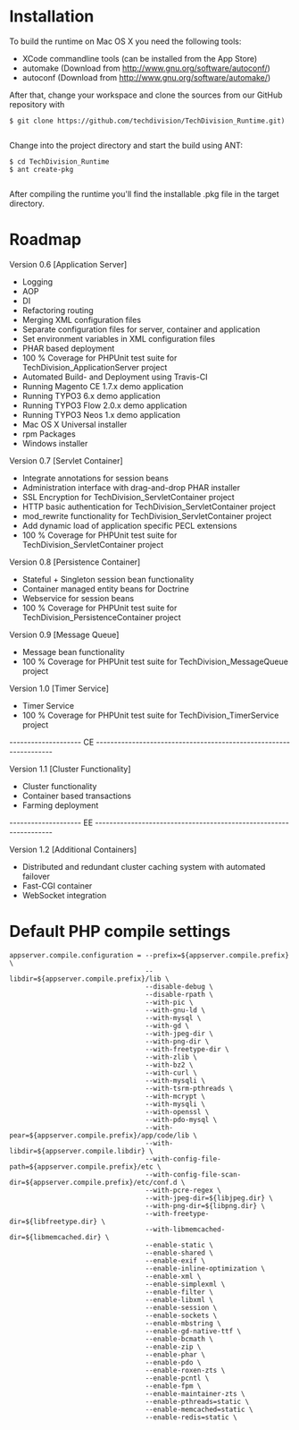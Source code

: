 # Installation

To build the runtime on Mac OS X you need the following tools:

* XCode commandline tools (can be installed from the App Store)
* automake (Download from http://www.gnu.org/software/autoconf/)
* autoconf (Download from http://www.gnu.org/software/automake/)

After that, change your workspace and clone the sources from our GitHub repository with
	
```
$ git clone https://github.com/techdivision/TechDivision_Runtime.git)
	
```

Change into the project directory and start the build using ANT:

	
```
$ cd TechDivision_Runtime
$ ant create-pkg
	
```

After compiling the runtime you'll find the installable .pkg file in the target directory.


# Roadmap

Version 0.6 [Application Server]

* Logging
* AOP
* DI
* Refactoring routing
* Merging XML configuration files
* Separate configuration files for server, container and application
* Set environment variables in XML configuration files
* PHAR based deployment
* 100 % Coverage for PHPUnit test suite for TechDivision_ApplicationServer project
* Automated Build- and Deployment using Travis-CI
* Running Magento CE 1.7.x demo application
* Running TYPO3 6.x demo application
* Running TYPO3 Flow 2.0.x demo application
* Running TYPO3 Neos 1.x demo application
* Mac OS X Universal installer
* rpm Packages
* Windows installer

Version 0.7 [Servlet Container]

* Integrate annotations for session beans
* Administration interface with drag-and-drop PHAR installer
* SSL Encryption for TechDivision_ServletContainer project
* HTTP basic authentication for TechDivision_ServletContainer project
* mod_rewrite functionality for TechDivision_ServletContainer project
* Add dynamic load of application specific PECL extensions
* 100 % Coverage for PHPUnit test suite for TechDivision_ServletContainer project

Version 0.8 [Persistence Container]

* Stateful + Singleton session bean functionality
* Container managed entity beans for Doctrine
* Webservice for session beans
* 100 % Coverage for PHPUnit test suite for TechDivision_PersistenceContainer project

Version 0.9 [Message Queue]

* Message bean functionality
* 100 % Coverage for PHPUnit test suite for TechDivision_MessageQueue project

Version 1.0 [Timer Service]

* Timer Service
* 100 % Coverage for PHPUnit test suite for TechDivision_TimerService project

-------------------- CE ------------------------------------------------------------------

Version 1.1 [Cluster Functionality]

* Cluster functionality
* Container based transactions
* Farming deployment

-------------------- EE ------------------------------------------------------------------

Version 1.2 [Additional Containers]

* Distributed and redundant cluster caching system with automated failover
* Fast-CGI container
* WebSocket integration

# Default PHP compile settings
	
```
appserver.compile.configuration = --prefix=${appserver.compile.prefix} \
								  --libdir=${appserver.compile.prefix}/lib \
								  --disable-debug \
								  --disable-rpath \
								  --with-pic \
								  --with-gnu-ld \
								  --with-mysql \
								  --with-gd \
								  --with-jpeg-dir \
								  --with-png-dir \
								  --with-freetype-dir \
								  --with-zlib \
								  --with-bz2 \
								  --with-curl \
			 					  --with-mysqli \
								  --with-tsrm-pthreads \
								  --with-mcrypt \
								  --with-mysqli \
								  --with-openssl \
								  --with-pdo-mysql \
								  --with-pear=${appserver.compile.prefix}/app/code/lib \
								  --with-libdir=${appserver.compile.libdir} \
								  --with-config-file-path=${appserver.compile.prefix}/etc \
								  --with-config-file-scan-dir=${appserver.compile.prefix}/etc/conf.d \
								  --with-pcre-regex \
								  --with-jpeg-dir=${libjpeg.dir} \
								  --with-png-dir=${libpng.dir} \
								  --with-freetype-dir=${libfreetype.dir} \
								  --with-libmemcached-dir=${libmemcached.dir} \
								  --enable-static \
								  --enable-shared \
								  --enable-exif \
								  --enable-inline-optimization \
								  --enable-xml \
								  --enable-simplexml \
								  --enable-filter \
								  --enable-libxml \
								  --enable-session \
								  --enable-sockets \
								  --enable-mbstring \
								  --enable-gd-native-ttf \
								  --enable-bcmath \
								  --enable-zip \
								  --enable-phar \
								  --enable-pdo \
								  --enable-roxen-zts \
								  --enable-pcntl \
								  --enable-fpm \
								  --enable-maintainer-zts \
								  --enable-pthreads=static \
								  --enable-memcached=static \
								  --enable-redis=static \
```
